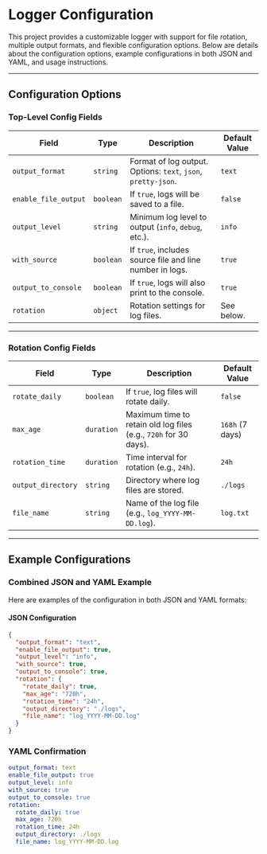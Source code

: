 # Logger Configuration

This project provides a customizable logger with support for file rotation, multiple output formats, and flexible configuration options. Below are details about the configuration options, example configurations in both JSON and YAML, and usage instructions.

---

## Configuration Options

### Top-Level Config Fields

| Field                | Type      | Description                                                   | Default Value |
|----------------------|-----------|---------------------------------------------------------------|---------------|
| `output_format`      | `string`  | Format of log output. Options: `text`, `json`, `pretty-json`. | `text`        |
| `enable_file_output` | `boolean` | If `true`, logs will be saved to a file.                      | `false`       |
| `output_level`       | `string`  | Minimum log level to output (`info`, `debug`, etc.).          | `info`        |
| `with_source`        | `boolean` | If `true`, includes source file and line number in logs.      | `true`        |
| `output_to_console`  | `boolean` | If `true`, logs will also print to the console.               | `true`        |
| `rotation`           | `object`  | Rotation settings for log files.                              | See below.    |

---

### Rotation Config Fields

| Field              | Type       | Description                                                      | Default Value   |
|--------------------|------------|------------------------------------------------------------------|-----------------|
| `rotate_daily`     | `boolean`  | If `true`, log files will rotate daily.                          | `false`         |
| `max_age`          | `duration` | Maximum time to retain old log files (e.g., `720h` for 30 days). | `168h` (7 days) |
| `rotation_time`    | `duration` | Time interval for rotation (e.g., `24h`).                        | `24h`           |
| `output_directory` | `string`   | Directory where log files are stored.                            | `./logs`        |
| `file_name`        | `string`   | Name of the log file (e.g., `log_YYYY-MM-DD.log`).               | `log.txt`       |

---

## Example Configurations

### Combined JSON and YAML Example

Here are examples of the configuration in both JSON and YAML formats:

#### JSON Configuration

```json
{
  "output_format": "text",
  "enable_file_output": true,
  "output_level": "info",
  "with_source": true,
  "output_to_console": true,
  "rotation": {
    "rotate_daily": true,
    "max_age": "720h",
    "rotation_time": "24h",
    "output_directory": "./logs",
    "file_name": "log_YYYY-MM-DD.log"
  }
}
```
### YAML Confirmation

```yaml
output_format: text
enable_file_output: true
output_level: info
with_source: true
output_to_console: true
rotation:
  rotate_daily: true
  max_age: 720h
  rotation_time: 24h
  output_directory: ./logs
  file_name: log_YYYY-MM-DD.log
```
